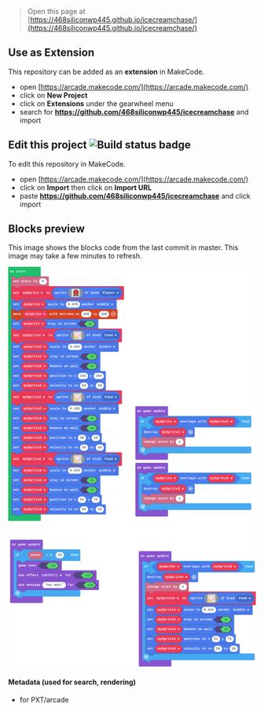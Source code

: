  


> Open this page at [https://468siliconwp445.github.io/icecreamchase/](https://468siliconwp445.github.io/icecreamchase/)

## Use as Extension

This repository can be added as an **extension** in MakeCode.

* open [https://arcade.makecode.com/](https://arcade.makecode.com/)
* click on **New Project**
* click on **Extensions** under the gearwheel menu
* search for **https://github.com/468siliconwp445/icecreamchase** and import

## Edit this project ![Build status badge](https://github.com/468siliconwp445/icecreamchase/workflows/MakeCode/badge.svg)

To edit this repository in MakeCode.

* open [https://arcade.makecode.com/](https://arcade.makecode.com/)
* click on **Import** then click on **Import URL**
* paste **https://github.com/468siliconwp445/icecreamchase** and click import

## Blocks preview

This image shows the blocks code from the last commit in master.
This image may take a few minutes to refresh.

![A rendered view of the blocks](https://github.com/468siliconwp445/icecreamchase/raw/master/.github/makecode/blocks.png)

#### Metadata (used for search, rendering)

* for PXT/arcade
<script src="https://makecode.com/gh-pages-embed.js"></script><script>makeCodeRender("{{ site.makecode.home_url }}", "{{ site.github.owner_name }}/{{ site.github.repository_name }}");</script>
